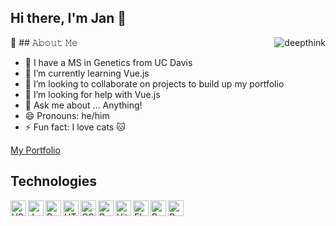 ## Hi there, I'm Jan 👋

<img align="right" alt="deepthink" src="https://github.com/user-attachments/assets/7e75c69d-c968-47ac-863b-c29199f2d838"/>

📖 ## 𝙰𝚋𝚘𝚞𝚝 𝙼𝚎

- 🧬 I have a MS in Genetics from UC Davis
- 🌱 I’m currently learning Vue.js
- 👯 I’m looking to collaborate on projects to build up my portfolio      
- 🤔 I’m looking for help with Vue.js
- 💬 Ask me about ... Anything!
- 😄 Pronouns: he/him
- ⚡ Fun fact: I love cats 🐱

[My Portfolio](https://janblim.github.io/)

## Technologies

<img align="left" alt="VScode" width="25px" src="https://raw.githubusercontent.com/marwin1991/profile-technology-icons/refs/heads/main/icons/visual_studio_code.png"/>
<img align="left" alt="JavaScript" width="25px" src="https://raw.githubusercontent.com/marwin1991/profile-technology-icons/refs/heads/main/icons/javascript.png"/>
<img align="left" alt="Python" width="25px" src="https://raw.githubusercontent.com/marwin1991/profile-technology-icons/refs/heads/main/icons/python.png"/>
<img align="left" alt="HTML" width="25px" src="https://raw.githubusercontent.com/marwin1991/profile-technology-icons/refs/heads/main/icons/html.png"/>
<img align="left" alt="CSS" width="25px" src="https://raw.githubusercontent.com/marwin1991/profile-technology-icons/refs/heads/main/icons/css.png"/>
<img align="left" alt="React" width="25px" src="https://raw.githubusercontent.com/marwin1991/profile-technology-icons/refs/heads/main/icons/react.png"/>
<img align="left" alt="Vite" width="25px" src="https://raw.githubusercontent.com/marwin1991/profile-technology-icons/refs/heads/main/icons/vite.png"/>
<img align="left" alt="Flask" width="25px" src="https://raw.githubusercontent.com/marwin1991/profile-technology-icons/refs/heads/main/icons/flask.png"/>
<img align="left" alt="PostgreSQL" width="25px" src="https://raw.githubusercontent.com/marwin1991/profile-technology-icons/refs/heads/main/icons/postgresql.png"/>
<img align="left" alt="Postman" width="25px" src="https://raw.githubusercontent.com/marwin1991/profile-technology-icons/refs/heads/main/icons/postman.png"/>

